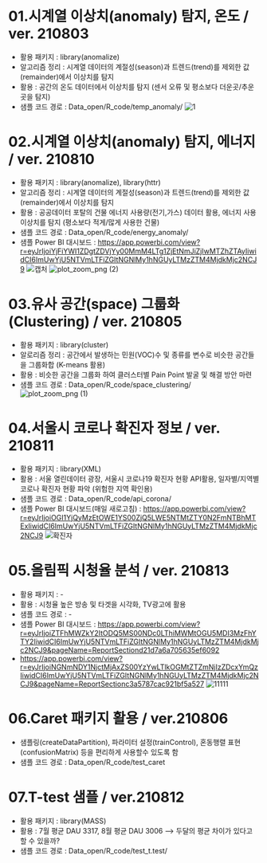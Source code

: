 
# 01.시계열 이상치(anomaly) 탐지, 온도 / ver. 210803
- 활용 패키지 : library(anomalize)
- 알고리즘 정리 : 시계열 데이터의 계절성(season)과 트렌드(trend)를 제외한 값(remainder)에서 이상치를 탐지
- 활용 : 공간의 온도 데이터에서 이상치를 탐지 (센서 오류 및 평소보다 더운곳/추운곳을 탐지)
- 샘플 코드 경로 : Data_open/R_code/temp_anomaly/
![1](https://user-images.githubusercontent.com/88355776/127962626-465589d8-648c-4d61-ab40-6566ffc063f1.PNG)

# 02.시계열 이상치(anomaly) 탐지, 에너지 / ver. 210810
- 활용 패키지 : library(anomalize), library(httr)
- 알고리즘 정리 : 시계열 데이터의 계절성(season)과 트렌드(trend)를 제외한 값(remainder)에서 이상치를 탐지
- 활용 : 공공데이터 포탈의 건물 에너지 사용량(전기,가스) 데이터 활용, 에너지 사용 이상치를 탐지 (평소보다 적게/많게 사용한 건물)
- 샘플 코드 경로 : Data_open/R_code/energy_anomaly/
- 샘플 Power BI 대시보드 : https://app.powerbi.com/view?r=eyJrIjoiYjFiYWI1ZDgtZDVjYy00MmM4LTg1ZjEtNmJiZjIwMTZhZTAyIiwidCI6ImUwYjU5NTVmLTFiZGItNGNlMy1hNGUyLTMzZTM4MjdkMjc2NCJ9
![캡처](https://user-images.githubusercontent.com/88355776/128821284-37204c57-0c28-4ceb-81d4-e949847cbe5e.PNG)
![plot_zoom_png (2)](https://user-images.githubusercontent.com/88355776/128792503-7d7ce5fb-7447-424b-9435-412d36cc2772.png)

# 03.유사 공간(space) 그룹화(Clustering) / ver. 210805
- 활용 패키지 : library(cluster)
- 알로리즘 정리 : 공간에서 발생하는 민원(VOC)수 및 종류를 변수로 비슷한 공간들을 그룹화합 (K-means 활용)
- 활용 : 비슷한 공간을 그룹화 하여 클러스터별 Pain Point 발굴 및 해결 방안 마련
- 샘플 코드 경로 : Data_open/R_code/space_clustering/
![plot_zoom_png (1)](https://user-images.githubusercontent.com/88355776/128438053-538a2b2a-ab37-4a95-bd81-f7c68bbbcfee.png)

# 04.서울시 코로나 확진자 정보 / ver. 210811
- 활용 패키지 : library(XML)
- 활용 : 서울 열린데이터 광장, 서울시 코로나19 확진자 현황 API활용, 일자별/지역별 코로나 확진자 현황 파악 (위험한 지역 확인용)
- 샘플 코드 경로 : Data_open/R_code/api_corona/
- 샘플 Power BI 대시보드(매일 새로고침) : https://app.powerbi.com/view?r=eyJrIjoiOGI1YjQyMzEtOWE1YS00ZjQ5LWE5NTMtZTY0N2FmNTBhMTExIiwidCI6ImUwYjU5NTVmLTFiZGItNGNlMy1hNGUyLTMzZTM4MjdkMjc2NCJ9
![확진자](https://user-images.githubusercontent.com/88355776/128974056-b4f435b7-3205-4404-b0b5-621fc3aa795c.PNG)

# 05.올림픽 시청율 분석 / ver. 210813
- 활용 패키지 : -
- 활용 : 시청율 높은 방송 및 타겟을 시각화, TV광고에 활용
- 샘플 코드 경로 : -
- 샘플 Power BI 대시보드 : https://app.powerbi.com/view?r=eyJrIjoiZTFhMWZkY2ItODQ5MS00NDc0LThiMWMtOGU5MDI3MzFhYTY2IiwidCI6ImUwYjU5NTVmLTFiZGItNGNlMy1hNGUyLTMzZTM4MjdkMjc2NCJ9&pageName=ReportSectiond21d7a6a705635ef6092
- https://app.powerbi.com/view?r=eyJrIjoiNGNmNDY1NjctMjAxZS00YzYwLTlkOGMtZTZmNjIzZDcxYmQzIiwidCI6ImUwYjU5NTVmLTFiZGItNGNlMy1hNGUyLTMzZTM4MjdkMjc2NCJ9&pageName=ReportSectionc3a5787cac921bf5a527
![11111](https://user-images.githubusercontent.com/88355776/129288535-5b96b886-d20c-43e3-b63d-28601cc50e71.PNG)




# 06.Caret 패키지 활용 / ver.210806
- 샘플링(createDataPartition), 파라미터 설정(trainControl), 혼동행렬 표현(confusionMatrix) 등을 편리하게 사용할수 있도록 함
- 샘플 코드 경로 : Data_open/R_code/test_caret


# 07.T-test 샘플 / ver.210812
- 활용 패키지 : library(MASS)
- 활용 : 7월 평균 DAU 3317, 8월 평균 DAU 3006 --> 두달의 평균 차이가 있다고 할 수 있을까?
- 샘플 코드 경로 : Data_open/R_code/test_t.test/




